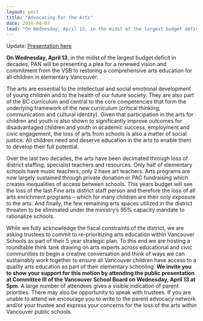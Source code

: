 ```yaml
---
layout: post
title: "Advocating for the Arts"
date: 2016-04-07
lead: "On Wednesday, April 13, in the midst of the largest budget deficit in decades, PAN will be presenting a plea for a renewed vision and commitment from the VSB to restoring a comprehensive arts education for all children in elementary Vancouver."
---
```


Update: [Presentation here](/downloads/160413_the_gallows_speech.pdf)

**On Wednesday, April 13**, in the midst of the largest budget deficit in decades, PAN will be presenting a plea for a renewed vision and commitment from the VSB to restoring a comprehensive arts education for all children in elementary Vancouver.   
 
The arts are essential to the intellectual and social emotional development of young children and to the health of our future society.  They are also part of the BC curriculum and central to the core competencies that form the underlying framework of the new curriculum (critical thinking, communication and cultural identity).  Given that participation in the arts for children and youth is also shown to significantly improve outcomes for disadvantaged children and youth in academic success, employment and civic engagement, the loss of arts from schools is also a matter of social justice.  All children need and deserve education in the arts to enable them to develop their full potential.  
 
Over the last two decades, the arts have been decimated through loss of district staffing, specialist teachers and resources.  Only half of elementary schools have music teachers, only 2 have art teachers.  Arts programs are now largely sustained through private donation or PAC fundraising which creates inequalities of access between schools.  This years budget will see the loss of the last Fine arts district staff person and therefore the loss of all arts enrichment programs – which for many children are their only exposure to the arts.  And finally,  the few remaining arts spaces utilized in the district threaten to be eliminated under the ministry’s 95% capacity mandate to rationalize schools.  
 
While we fully acknowledge the fiscal constraints of the district, we are asking trustees to commit to re-prioritizing arts education within Vancouver Schools as part of their 5 year strategic plan.  To this end we are hosting a roundtable think tank drawing on arts experts across educational and civic communities to begin a creative conversation and think of ways we can sustainably work together to ensure all Vancouver children have access to a quality arts education as part of their elementary schooling.   **We invite you to show your support for this motion by attending the public presentation at Committee III of the Vancouver School Board on Wednesday, April 13 at 5pm**.  A large number of attendees gives a visible indication of parent priorities.  There may also be opportunity to speak with trustees.  If you are unable to attend we encourage you to write to the parent advocacy network and/or your trustee and express your concerns for the loss of the arts within Vancouver public schools. 

